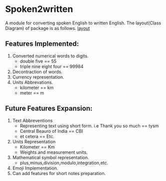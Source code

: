 # Spoken2written
A module for converting spoken English to written English. The layout(Class Diagram) of package is as follows.
[layout](\images\layout.PNG)




## Features Implemented:
1. Converted numerical words to digits.
    - double five == 55
    - triple nine eight four == 99984
2. Decontraction of words.
3. Currency representation.
4. Units Abbrevations.
    - kilometer == km
    - meter == m

## Future Features Expansion:
1. Text Abbreventions
    - Representing text using short form. i.e Thank you so much == tysm
    - Central Beauro of India == CBI
    - et cetera == Etc.
2. Units Representation
    - Kilometer == Km
    - Weights and measurement units.
3. Mathematical symbol representation.
    - plus,minus,division,modulo,integration,etc.
4. Emoji Implementation.
5. Can add features for short notes preparation.
